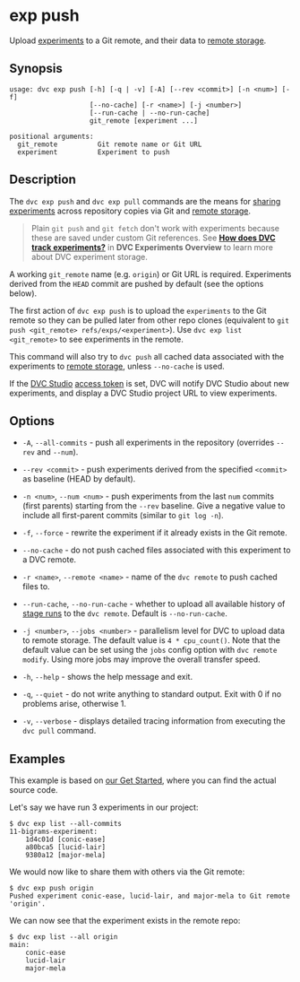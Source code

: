 # exp push

Upload [experiments](/doc/command-reference/exp) to a Git remote, and their data
to [remote storage].

[remote storage]: /doc/user-guide/data-management/remote-storage

## Synopsis

```usage
usage: dvc exp push [-h] [-q | -v] [-A] [--rev <commit>] [-n <num>] [-f]
                    [--no-cache] [-r <name>] [-j <number>]
                    [--run-cache | --no-run-cache]
                    git_remote [experiment ...]

positional arguments:
  git_remote          Git remote name or Git URL
  experiment          Experiment to push
```

## Description

The `dvc exp push` and `dvc exp pull` commands are the means for [sharing
experiments] across <abbr>repository</abbr> copies via Git and [remote storage].

[sharing experiments]: /doc/user-guide/experiment-management/sharing-experiments

> Plain `git push` and `git fetch` don't work with experiments because these are
> saved under custom Git references. See
> [**How does DVC track experiments?**](/doc/user-guide/experiment-management#how-does-dvc-track-experiments)
> in **DVC Experiments Overview** to learn more about DVC experiment storage.

A working `git_remote` name (e.g. `origin`) or Git URL is required. Experiments
derived from the `HEAD` commit are pushed by default (see the options below).

The first action of `dvc exp push` is to upload the `experiments` to the Git
remote so they can be pulled later from other repo clones (equivalent to
`git push <git_remote> refs/exps/<experiment>`). Use `dvc exp list <git_remote>`
to see experiments in the remote.

This command will also try to `dvc push` all <abbr>cached</abbr> data associated
with the experiments to [remote storage], unless `--no-cache` is used.

If the [DVC Studio](https://studio.datachain.ai)
[access token](/doc/studio/user-guide/experiments/live-metrics-and-plots#set-up-an-access-token)
is set, DVC will notify DVC Studio about new experiments, and display a DVC
Studio project URL to view experiments.

## Options

- `-A`, `--all-commits` - push all experiments in the repository (overrides
  `--rev` and `--num`).

- `--rev <commit>` - push experiments derived from the specified `<commit>` as
  baseline (HEAD by default).

- `-n <num>`, `--num <num>` - push experiments from the last `num` commits
  (first parents) starting from the `--rev` baseline. Give a negative value to
  include all first-parent commits (similar to `git log -n`).

- `-f`, `--force` - rewrite the experiment if it already exists in the Git
  remote.

- `--no-cache` - do not push cached files associated with this experiment to a
  DVC remote.

- `-r <name>`, `--remote <name>` - name of the `dvc remote` to push cached files
  to.

- `--run-cache`, `--no-run-cache` - whether to upload all available history of
  [stage runs] to the `dvc remote`. Default is `--no-run-cache`.

- `-j <number>`, `--jobs <number>` - parallelism level for DVC to upload data to
  remote storage. The default value is `4 * cpu_count()`. Note that the default
  value can be set using the `jobs` config option with `dvc remote modify`.
  Using more jobs may improve the overall transfer speed.

- `-h`, `--help` - shows the help message and exit.

- `-q`, `--quiet` - do not write anything to standard output. Exit with 0 if no
  problems arise, otherwise 1.

- `-v`, `--verbose` - displays detailed tracing information from executing the
  `dvc pull` command.

[stage runs]: /doc/user-guide/project-structure/internal-files#run-cache

## Examples

<admon type="info">

This example is based on [our Get Started], where you can find the actual source
code.

[our get started]: /doc/start/experiments

</admon>

Let's say we have run 3 experiments in our project:

```cli
$ dvc exp list --all-commits
11-bigrams-experiment:
    1d4c01d [conic-ease]
    a80bca5 [lucid-lair]
    9380a12 [major-mela]
```

We would now like to share them with others via the Git remote:

```cli
$ dvc exp push origin
Pushed experiment conic-ease, lucid-lair, and major-mela to Git remote 'origin'.
```

We can now see that the experiment exists in the remote repo:

```cli
$ dvc exp list --all origin
main:
    conic-ease
    lucid-lair
    major-mela
```
